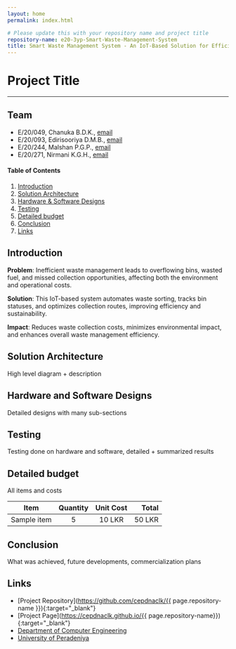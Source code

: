 ```yaml
---
layout: home
permalink: index.html

# Please update this with your repository name and project title
repository-name: e20-3yp-Smart-Waste-Management-System
title: Smart Waste Management System - An IoT-Based Solution for Efficient Garbage Sorting and Collection
---
```


[comment]: # "This is the standard layout for the project, but you can clean this and use your own template"

# Project Title

---

## Team
-  E/20/049, Chanuka B.D.K., [email](mailto:e20049@eng.pdn.ac.lk)
-  E/20/093, Edirisooriya D.M.B., [email](mailto:e20093@eng.pdn.ac.lk)
-  E/20/244, Malshan P.G.P., [email](mailto:e20244@eng.pdn.ac.lk)
-  E/20/271, Nirmani K.G.H., [email](mailto:e20271@eng.pdn.ac.lk)

<!-- Image (photo/drawing of the final hardware) should be here -->

<!-- This is a sample image, to show how to add images to your page. To learn more options, please refer [this](https://projects.ce.pdn.ac.lk/docs/faq/how-to-add-an-image/) -->

<!-- ![Sample Image](./images/sample.png) -->

#### Table of Contents
1. [Introduction](#introduction)
2. [Solution Architecture](#solution-architecture )
3. [Hardware & Software Designs](#hardware-and-software-designs)
4. [Testing](#testing)
5. [Detailed budget](#detailed-budget)
6. [Conclusion](#conclusion)
7. [Links](#links)

## Introduction

**Problem**: Inefficient waste management leads to overflowing bins, wasted fuel, and missed collection opportunities, affecting both the environment and operational costs.

**Solution**: This IoT-based system automates waste sorting, tracks bin statuses, and optimizes collection routes, improving efficiency and sustainability.

**Impact**: Reduces waste collection costs, minimizes environmental impact, and enhances overall waste management efficiency.


## Solution Architecture

High level diagram + description

## Hardware and Software Designs

Detailed designs with many sub-sections

## Testing

Testing done on hardware and software, detailed + summarized results

## Detailed budget

All items and costs

| Item          | Quantity  | Unit Cost  | Total  |
| ------------- |:---------:|:----------:|-------:|
| Sample item   | 5         | 10 LKR     | 50 LKR |

## Conclusion

What was achieved, future developments, commercialization plans

## Links

- [Project Repository](https://github.com/cepdnaclk/{{ page.repository-name }}){:target="_blank"}
- [Project Page](https://cepdnaclk.github.io/{{ page.repository-name}}){:target="_blank"}
- [Department of Computer Engineering](http://www.ce.pdn.ac.lk/)
- [University of Peradeniya](https://eng.pdn.ac.lk/)

[//]: # (Please refer this to learn more about Markdown syntax)
[//]: # (https://github.com/adam-p/markdown-here/wiki/Markdown-Cheatsheet)
